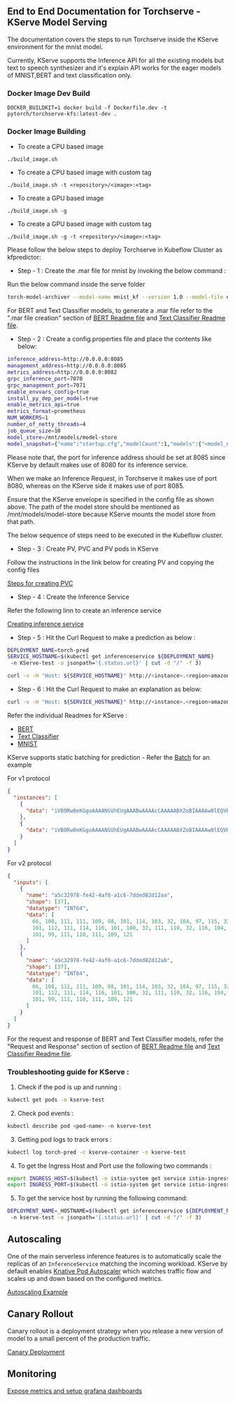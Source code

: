 ## End to End Documentation for Torchserve - KServe Model Serving

The documentation covers the steps to run Torchserve inside the KServe environment for the mnist model.

Currently, KServe supports the Inference API for all the existing models but text to speech synthesizer and it's explain API works for the eager models of MNIST,BERT and text classification only.

### Docker Image Dev Build

```
DOCKER_BUILDKIT=1 docker build -f Dockerfile.dev -t pytorch/torchserve-kfs:latest-dev .
```

### Docker Image Building

- To create a CPU based image

```
./build_image.sh
```

- To create a CPU based image with custom tag

```
./build_image.sh -t <repository>/<image>:<tag>
```

- To create a GPU based image

```
./build_image.sh -g
```

- To create a GPU based image with custom tag

```
./build_image.sh -g -t <repository>/<image>:<tag>
```

Please follow the below steps to deploy Torchserve in Kubeflow Cluster as kfpredictor:

- Step - 1 : Create the .mar file for mnist by invoking the below command :

Run the below command inside the serve folder

```bash
torch-model-archiver --model-name mnist_kf --version 1.0 --model-file examples/image_classifier/mnist/mnist.py --serialized-file examples/image_classifier/mnist/mnist_cnn.pt --handler  examples/image_classifier/mnist/mnist_handler.py
```

For BERT and Text Classifier models, to generate a .mar file refer to the ".mar file creation" section of [BERT Readme file](https://github.com/pytorch/serve/blob/master/kubernetes/kserve/Huggingface_readme.md#mar-file-creation) and [Text Classifier Readme file](https://github.com/pytorch/serve/blob/master/kubernetes/kserve/text_classifier_readme.md#mar-file-creation).

- Step - 2 : Create a config.properties file and place the contents like below:

```bash
inference_address=http://0.0.0.0:8085
management_address=http://0.0.0.0:8085
metrics_address=http://0.0.0.0:8082
grpc_inference_port=7070
grpc_management_port=7071
enable_envvars_config=true
install_py_dep_per_model=true
enable_metrics_api=true
metrics_format=prometheus
NUM_WORKERS=1
number_of_netty_threads=4
job_queue_size=10
model_store=/mnt/models/model-store
model_snapshot={"name":"startup.cfg","modelCount":1,"models":{"<model_name>":{"1.0":{"defaultVersion":true,"marName":"<name of the mar file.>","minWorkers":1,"maxWorkers":5,"batchSize":1,"maxBatchDelay":5000,"responseTimeout":120}}}}
```

Please note that, the port for inference address should be set at 8085 since KServe by default makes use of 8080 for its inference service.

When we make an Inference Request, in Torchserve it makes use of port 8080, whereas on the KServe side it makes use of port 8085.

Ensure that the KServe envelope is specified in the config file as shown above. The path of the model store should be mentioned as /mnt/models/model-store because KServe mounts the model store from that path.

The below sequence of steps need to be executed in the Kubeflow cluster.

- Step - 3 : Create PV, PVC and PV pods in KServe

Follow the instructions in the link below for creating PV and copying the config files

[Steps for creating PVC](https://github.com/kubeflow/kserve/blob/master/docs/samples/v1beta1/torchserve/model-archiver/README.md)


* Step - 4 : Create the Inference Service

Refer the following linn to create an inference service

[Creating inference service](https://github.com/kubeflow/kserve/blob/master/docs/samples/v1beta1/torchserve/README.md#create-the-inferenceservice)

* Step - 5 : Hit the Curl Request to make a prediction as below :

```bash
DEPLOYMENT_NAME=torch-pred
SERVICE_HOSTNAME=$(kubectl get inferenceservice ${DEPLOYMENT_NAME}
 -n KServe-test -o jsonpath='{.status.url}' | cut -d "/" -f 3)

curl -v -H "Host: ${SERVICE_HOSTNAME}" http://<instance>.<region>amazonaws.com/v1/models/<model-name>>:predict -d @<path-to-input-file>
```


 * Step - 6 : Hit the Curl Request to make an explanation as below:


```bash
curl -v -H "Host: ${SERVICE_HOSTNAME}" http://<instance>.<region>amazonaws.com/v1/models/<model-name>>:explain -d @<path-to-input-file>
```

Refer the individual Readmes for KServe :

* [BERT](https://github.com/pytorch/serve/blob/master/kubernetes/kserve/Huggingface_readme.md)
* [Text Classifier](https://github.com/pytorch/serve/blob/master/kubernetes/kserve/text_classifier_readme.md)
* [MNIST](https://github.com/pytorch/serve/blob/master/kubernetes/kserve/mnist_readme.md)

KServe supports static batching for prediction - Refer the [Batch](https://github.com/pytorch/serve/blob/master/kubernetes/kserve/mnist_readme.md#Static-batching) for an example

For v1 protocol

```json
{
  "instances": [
    {
      "data": "iVBORw0eKGgoAAAANSUhEUgAAABwAAAAcCAAAAABXZoBIAAAAw0lEQVR4nGNgGFggVVj4/y8Q2GOR83n+58/fP0DwcSqmpNN7oOTJw6f+/H2pjUU2JCSEk0EWqN0cl828e/FIxvz9/9cCh1zS5z9/G9mwyzl/+PNnKQ45nyNAr9ThMHQ/UG4tDofuB4bQIhz6fIBenMWJQ+7Vn7+zeLCbKXv6z59NOPQVgsIcW4QA9YFi6wNQLrKwsBebW/68DJ388Nun5XFocrqvIFH59+XhBAxThTfeB0r+vP/QHbuDCgr2JmOXoSsAAKK7bU3vISS4AAAAAElFTkSuQmCC"
    },
    {
      "data": "iVBORw0eKGgoAAAANSUhEUgAAABwAAAAcCAAAAABXZoBIAAAAw0lEQVR4nGNgGFggVVj4/y8Q2GOR83n+58/fP0DwcSqmpNN7oOTJw6f+/H2pjUU2JCSEk0EWqN0cl828e/FIxvz9/9cCh1zS5z9/G9mwyzl/+PNnKQ45nyNAr9ThMHQ/UG4tDofuB4bQIhz6fIBenMWJQ+7Vn7+zeLCbKXv6z59NOPQVgsIcW4QA9YFi6wNQLrKwsBebW/68DJ388Nun5XFocrqvIFH59+XhBAxThTfeB0r+vP/QHbuDCgr2JmOXoSsAAKK7bU3vISS4AAAAAElFTkSuQmCC"
    }
  ]
}
```

For v2 protocol

```json
{
  "inputs": [
    {
      "name": "a5c32978-fe42-4af0-a1c6-7dded82d12aa",
      "shape": [37],
      "datatype": "INT64",
      "data": [
        66, 108, 111, 111, 109, 98, 101, 114, 103, 32, 104, 97, 115, 32, 114,
        101, 112, 111, 114, 116, 101, 100, 32, 111, 110, 32, 116, 104, 101, 32,
        101, 99, 111, 110, 111, 109, 121
      ]
    },
    {
      "name": "a5c32978-fe42-4af0-a1c6-7dded82d12ab",
      "shape": [37],
      "datatype": "INT64",
      "data": [
        66, 108, 111, 111, 109, 98, 101, 114, 103, 32, 104, 97, 115, 32, 114,
        101, 112, 111, 114, 116, 101, 100, 32, 111, 110, 32, 116, 104, 101, 32,
        101, 99, 111, 110, 111, 109, 121
      ]
    }
  ]
}
```

For the request and response of BERT and Text Classifier models, refer the "Request and Response" section of section of [BERT Readme file](https://github.com/pytorch/serve/blob/master/kubernetes/kserve/Huggingface_readme.md#request-and-response) and [Text Classifier Readme file](https://github.com/pytorch/serve/blob/master/kubernetes/kserve/text_classifier_readme.md#mar-file-creation).

### Troubleshooting guide for KServe :

1. Check if the pod is up and running :

```bash
kubectl get pods -n kserve-test
```

2. Check pod events :

```bash
kubectl describe pod <pod-name> -n kserve-test
```

3. Getting pod logs to track errors :

```bash
kubectl log torch-pred -c kserve-container -n kserve-test
```

4. To get the Ingress Host and Port use the following two commands :

```bash
export INGRESS_HOST=$(kubectl -n istio-system get service istio-ingressgateway -o jsonpath='{.status.loadBalancer.ingress[0].hostname}')
export INGRESS_PORT=$(kubectl -n istio-system get service istio-ingressgateway -o jsonpath='{.spec.ports[?(@.name=="http2")].port}')
```

5. To get the service host by running the following command:

```bash
DEPLOYMENT_NAME=_HOSTNAME=$(kubectl get inferenceservice ${DEPLOYMENT_NAME}
 -n kserve-test -o jsonpath='{.status.url}' | cut -d "/" -f 3)
```

## Autoscaling
One of the main serverless inference features is to automatically scale the replicas of an `InferenceService` matching the incoming workload.
KServe by default enables [Knative Pod Autoscaler](https://knative.dev/docs/serving/autoscaling/) which watches traffic flow and scales up and down
based on the configured metrics.

[Autoscaling Example](https://github.com/kubeflow/kserve/blob/master/docs/samples/v1beta1/torchserve/autoscaling/README.md)

## Canary Rollout
Canary rollout is a deployment strategy when you release a new version of model to a small percent of the production traffic.

[Canary Deployment](https://github.com/kubeflow/kserve/blob/master/docs/samples/v1beta1/torchserve/canary/README.md)

## Monitoring
[Expose metrics and setup grafana dashboards](https://github.com/kubeflow/kserve/blob/master/docs/samples/v1beta1/torchserve/metrics/README.md)
